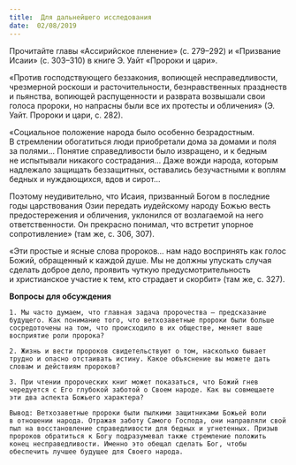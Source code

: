 ```yaml
---
title:  Для дальнейшего исследования
date:  02/08/2019
---
```


Прочитайте главы «Ассирийское пленение» (с. 279–292) и «Призвание Исаии» (с. 303–310) в книге Э. Уайт «Пророки и цари».

«Против господствующего беззакония, вопиющей несправедливости, чрезмерной роскоши и расточительности, безнравственных празднеств и пьянства, вопиющей распущенности и разврата возвышали свои голоса пророки, но напрасны были все их протесты и обличения» (Э. Уайт. Пророки и цари, с. 282).

«Социальное положение народа было особенно безрадостным. В стремлении обогатиться люди приобретали дома за домами и поля за полями… Понятие справедливости было извращено, и к бедным не испытывали никакого сострадания… Даже вожди народа, которым надлежало защищать беззащитных, оставались безучастными к воплям бедных и нуждающихся, вдов и сирот…

Поэтому неудивительно, что Исаия, призванный Богом в последние годы царствования Озии передать иудейскому народу Божью весть предостережения и обличения, уклонился от возлагаемой на него ответственности. Он прекрасно понимал, что встретит упорное сопротивление» (там же, с. 306, 307).

«Эти простые и ясные слова пророков… нам надо воспринять как голос Божий, обращенный к каждой душе. Мы не должны упускать случая сделать доброе дело, проявить чуткую предусмотрительность и христианское участие к тем, кто страдает и скорбит» (там же, с. 327).

**Вопросы для обсуждения**

`1.	Мы часто думаем, что главная задача пророчества — предсказание будущего. Как понимание того, что ветхозаветные пророки были больше сосредоточены на том, что происходило в их обществе, меняет ваше восприятие роли пророка?`

`2.	Жизнь и вести пророков свидетельствуют о том, насколько бывает трудно и опасно отстаивать истину. Какое объяснение вы можете дать словам и действиям пророков?`

`3.	При чтении пророческих книг может показаться, что Божий гнев чередуется с Его глубокой заботой о Своем народе. Как вы совмещаете эти два аспекта Божьего характера?`

`Вывод:	Ветхозаветные пророки были пылкими защитниками Божьей воли в отношении народа. Отражая заботу Самого Господа, они направляли свой пыл на восстановление справедливости для бедных и угнетенных. Призыв пророков обратиться к Богу подразумевал также стремление положить конец несправедливости. Именно это обещал сделать Бог, чтобы обеспечить лучшее будущее для Своего народа.`